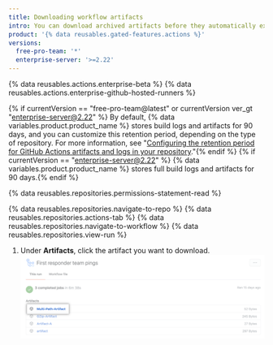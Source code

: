 ```yaml
---
title: Downloading workflow artifacts
intro: You can download archived artifacts before they automatically expire.
product: '{% data reusables.gated-features.actions %}'
versions:
  free-pro-team: '*'
  enterprise-server: '>=2.22'
---
```


{% data reusables.actions.enterprise-beta %}
{% data reusables.actions.enterprise-github-hosted-runners %}

{% if currentVersion == "free-pro-team@latest" or currentVersion ver_gt "enterprise-server@2.22" %} By default, {% data variables.product.product_name %} stores build logs and artifacts for 90 days, and you can customize this retention period, depending on the type of repository. For more information, see "[Configuring the retention period for GitHub Actions artifacts and logs in your repository](/github/administering-a-repository/configuring-the-retention-period-for-github-actions-artifacts-and-logs-in-your-repository)."{% endif %}
{% if currentVersion == "enterprise-server@2.22" %} {% data variables.product.product_name %} stores full build logs and artifacts for 90 days.{% endif %}

{% data reusables.repositories.permissions-statement-read %}

{% data reusables.repositories.navigate-to-repo %}
{% data reusables.repositories.actions-tab %}
{% data reusables.repositories.navigate-to-workflow %}
{% data reusables.repositories.view-run %}
1. Under **Artifacts**, click the artifact you want to download. ![Dropdown-Menü zum Herunterladen von Artefakten](/assets/images/help/repository/artifact-drop-down.png)
